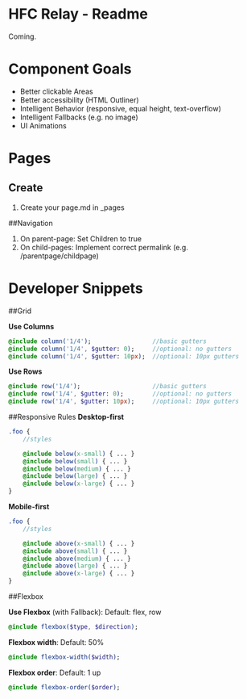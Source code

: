 # HFC Relay - Readme

Coming.


# Component Goals
- Better clickable Areas
- Better accessibility (HTML Outliner)
- Intelligent Behavior (responsive, equal height, text-overflow)
- Intelligent Fallbacks (e.g. no image)
- UI Animations

# Pages

## Create
1. Create your page.md in _pages

##Navigation
1. On parent-page: Set Children to true
2. On child-pages: Implement correct permalink (e.g. /parentpage/childpage)



# Developer Snippets

##Grid

**Use Columns**
```sass
@include column('1/4');					//basic gutters
@include column('1/4', $gutter: 0); 	//optional: no gutters
@include column('1/4', $gutter: 10px); 	//optional: 10px gutters
```

**Use Rows**
```sass
@include row('1/4');					//basic gutters
@include row('1/4', $gutter: 0); 		//optional: no gutters
@include row('1/4', $gutter: 10px); 	//optional: 10px gutters
```

##Responsive Rules
**Desktop-first**
```sass
.foo {
	//styles

	@include below(x-small) { ... }
	@include below(small) { ... }
	@include below(medium) { ... }
	@include below(large) { ... }
	@include below(x-large) { ... }
}
```
**Mobile-first**
```sass
.foo {
	//styles

	@include above(x-small) { ... }
	@include above(small) { ... }
	@include above(medium) { ... }
	@include above(large) { ... }
	@include above(x-large) { ... }
}
```


##Flexbox 

**Use Flexbox** (with Fallback):
Default: flex, row
```sass
@include flexbox($type, $direction);
```


**Flexbox width**:
Default: 50%
```sass
@include flexbox-width($width);
```


**Flexbox order**:
Default: 1 up
```sass
@include flexbox-order($order);
```


